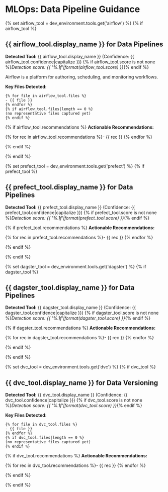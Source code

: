 # MLOps: Data Pipeline Guidance

{% set airflow_tool = dev_environment.tools.get('airflow') %}
{% if airflow_tool %}

## {{ airflow_tool.display_name }} for Data Pipelines

**Detected Tool:** {{ airflow_tool.display_name }} (Confidence:
{{ airflow_tool.confidence|capitalize }})
{% if airflow_tool.score is not none %}_Detection score:
{{ '%.1f'|format(airflow_tool.score) }}_{% endif %}

Airflow is a platform for authoring, scheduling, and monitoring workflows.

**Key Files Detected:**
```text
{% for file in airflow_tool.files %}
- {{ file }}
{% endfor %}
{% if airflow_tool.files|length == 0 %}
(no representative files captured yet)
{% endif %}
```

{% if airflow_tool.recommendations %}
**Actionable Recommendations:**

{% for rec in airflow_tool.recommendations %}- {{ rec }}
{% endfor %}

{% endif %}

{% endif %}

{% set prefect_tool = dev_environment.tools.get('prefect') %}
{% if prefect_tool %}

## {{ prefect_tool.display_name }} for Data Pipelines

**Detected Tool:** {{ prefect_tool.display_name }} (Confidence:
{{ prefect_tool.confidence|capitalize }})
{% if prefect_tool.score is not none %}_Detection score:
{{ '%.1f'|format(prefect_tool.score) }}_{% endif %}

{% if prefect_tool.recommendations %}
**Actionable Recommendations:**

{% for rec in prefect_tool.recommendations %}- {{ rec }}
{% endfor %}

{% endif %}

{% endif %}

{% set dagster_tool = dev_environment.tools.get('dagster') %}
{% if dagster_tool %}

## {{ dagster_tool.display_name }} for Data Pipelines

**Detected Tool:** {{ dagster_tool.display_name }} (Confidence:
{{ dagster_tool.confidence|capitalize }})
{% if dagster_tool.score is not none %}_Detection score:
{{ '%.1f'|format(dagster_tool.score) }}_{% endif %}

{% if dagster_tool.recommendations %}
**Actionable Recommendations:**

{% for rec in dagster_tool.recommendations %}- {{ rec }}
{% endfor %}

{% endif %}

{% endif %}

{% set dvc_tool = dev_environment.tools.get('dvc') %}
{% if dvc_tool %}

## {{ dvc_tool.display_name }} for Data Versioning

**Detected Tool:** {{ dvc_tool.display_name }} (Confidence:
{{ dvc_tool.confidence|capitalize }})
{% if dvc_tool.score is not none %}_Detection score:
{{ '%.1f'|format(dvc_tool.score) }}_{% endif %}

**Key Files Detected:**
```text
{% for file in dvc_tool.files %}
- {{ file }}
{% endfor %}
{% if dvc_tool.files|length == 0 %}
(no representative files captured yet)
{% endif %}
```

{% if dvc_tool.recommendations %}
**Actionable Recommendations:**

{% for rec in dvc_tool.recommendations %}- {{ rec }}
{% endfor %}

{% endif %}

{% endif %}

